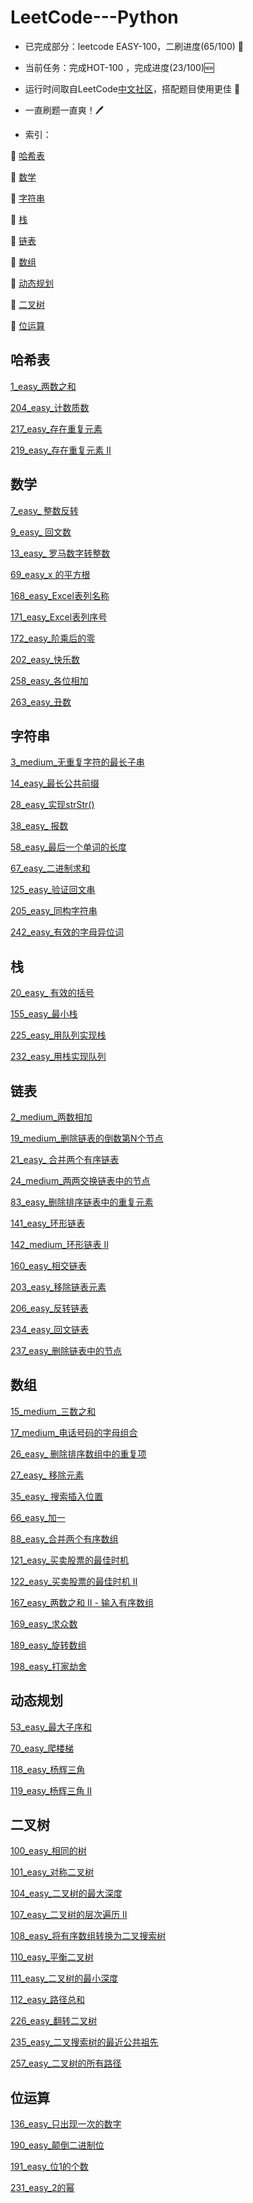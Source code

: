 LeetCode---Python
=====

* 已完成部分：leetcode EASY-100，二刷进度(65/100) 🛫

* 当前任务：完成HOT-100 ，完成进度(23/100)🆕 

* 运行时间取自LeetCode[中文社区](https://leetcode-cn.com/)，搭配题目使用更佳 🐧

* 一直刷题一直爽！🖊 

* 索引：

🐤 [哈希表](https://github.com/peterpwb/leetcode---python#哈希表)

🐑 [数学](https://github.com/peterpwb/leetcode---python#数学)

🦌 [字符串](https://github.com/peterpwb/leetcode---python#字符串)

🦎 [栈](https://github.com/peterpwb/leetcode---python#%E6%A0%88)

🐄 [链表](https://github.com/peterpwb/leetcode---python#链表)

🦉 [数组](https://github.com/peterpwb/leetcode---python#数组)

👻 [动态规划](https://github.com/peterpwb/leetcode---python#动态规划)

🤡 [二叉树](https://github.com/peterpwb/leetcode---python#二叉树)

🌟 [位运算](https://github.com/peterpwb/leetcode---python#位运算)

哈希表
-----
[1_easy_两数之和](https://github.com/peterpwb/leetcode---python/blob/master/EASY-100/1_easy_两数之和.py)

[204_easy_计数质数](https://github.com/peterpwb/leetcode---python/blob/master/EASY-100/204_easy_%E8%AE%A1%E6%95%B0%E8%B4%A8%E6%95%B0.py)

[217_easy_存在重复元素](https://github.com/peterpwb/leetcode---python/blob/master/EASY-100/217_easy_%E5%AD%98%E5%9C%A8%E9%87%8D%E5%A4%8D%E5%85%83%E7%B4%A0.py)

[219_easy_存在重复元素 II](https://github.com/peterpwb/leetcode---python/blob/master/EASY-100/219_easy_%E5%AD%98%E5%9C%A8%E9%87%8D%E5%A4%8D%E5%85%83%E7%B4%A0%20II.py)

数学
-----
[7_easy_ 整数反转](https://github.com/peterpwb/leetcode---python/blob/master/EASY-100/7_easy_%20整数反转.py)

[9_easy_ 回文数](https://github.com/peterpwb/leetcode---python/blob/master/EASY-100/9_easy_%20回文数.py)

[13_easy_ 罗马数字转整数](https://github.com/peterpwb/leetcode---python/blob/master/EASY-100/13_easy_%20罗马数字转整数.py)

[69_easy_x 的平方根](https://github.com/peterpwb/leetcode---python/blob/master/EASY-100/69_easy_x%20的平方根.py)

[168_easy_Excel表列名称](https://github.com/peterpwb/leetcode---python/blob/master/EASY-100/168_easy_Excel%E8%A1%A8%E5%88%97%E5%90%8D%E7%A7%B0.py)

[171_easy_Excel表列序号](https://github.com/peterpwb/leetcode---python/blob/master/EASY-100/171_easy_Excel%E8%A1%A8%E5%88%97%E5%BA%8F%E5%8F%B7.py)

[172_easy_阶乘后的零](https://github.com/peterpwb/leetcode---python/blob/master/EASY-100/172_easy_%E9%98%B6%E4%B9%98%E5%90%8E%E7%9A%84%E9%9B%B6.py)

[202_easy_快乐数](https://github.com/peterpwb/leetcode---python/blob/master/EASY-100/202_easy_%E5%BF%AB%E4%B9%90%E6%95%B0.py)

[258_easy_各位相加](https://github.com/peterpwb/leetcode---python/blob/master/EASY-100/258_easy_%E5%90%84%E4%BD%8D%E7%9B%B8%E5%8A%A0.py)

[263_easy_丑数](https://github.com/peterpwb/leetcode---python/blob/master/EASY-100/263_easy_%E4%B8%91%E6%95%B0.py)

字符串
---
[3_medium_无重复字符的最长子串](https://github.com/peterpwb/leetcode---python/blob/master/HOT-100/3_medium_%E6%97%A0%E9%87%8D%E5%A4%8D%E5%AD%97%E7%AC%A6%E7%9A%84%E6%9C%80%E9%95%BF%E5%AD%90%E4%B8%B2.py)

[14_easy_最长公共前缀](https://github.com/peterpwb/leetcode---python/blob/master/EASY-100/14_easy_最长公共前缀.py)

[28_easy_实现strStr()](https://github.com/peterpwb/leetcode---python/blob/master/EASY-100/28_easy_实现strStr().py)

[38_easy_ 报数](https://github.com/peterpwb/leetcode---python/blob/master/EASY-100/38_easy_%20报数.py)

[58_easy_最后一个单词的长度](https://github.com/peterpwb/leetcode---python/blob/master/EASY-100/58_easy_最后一个单词的长度.py)

[67_easy_二进制求和](https://github.com/peterpwb/leetcode---python/blob/master/EASY-100/67_easy_二进制求和.py)

[125_easy_验证回文串](https://github.com/peterpwb/leetcode---python/blob/master/EASY-100/125_easy_验证回文串.py)

[205_easy_同构字符串](https://github.com/peterpwb/leetcode---python/blob/master/EASY-100/205_easy_%E5%90%8C%E6%9E%84%E5%AD%97%E7%AC%A6%E4%B8%B2.py)

[242_easy_有效的字母异位词](https://github.com/peterpwb/leetcode---python/blob/master/EASY-100/242_easy_%E6%9C%89%E6%95%88%E7%9A%84%E5%AD%97%E6%AF%8D%E5%BC%82%E4%BD%8D%E8%AF%8D.py)

栈
----
[20_easy_ 有效的括号](https://github.com/peterpwb/leetcode---python/blob/master/EASY-100/20_easy_%20有效的括号.py)

[155_easy_最小栈](https://github.com/peterpwb/leetcode---python/blob/master/EASY-100/155_easy_最小栈.py)

[225_easy_用队列实现栈](https://github.com/peterpwb/leetcode---python/blob/master/EASY-100/225_easy_%E7%94%A8%E9%98%9F%E5%88%97%E5%AE%9E%E7%8E%B0%E6%A0%88.py)

[232_easy_用栈实现队列](https://github.com/peterpwb/leetcode---python/blob/master/EASY-100/232_easy_%E7%94%A8%E6%A0%88%E5%AE%9E%E7%8E%B0%E9%98%9F%E5%88%97.py)

链表
----
[2_medium_两数相加](https://github.com/peterpwb/leetcode---python/blob/master/HOT-100/2_medium_两数相加.py)

[19_medium_删除链表的倒数第N个节点](https://github.com/peterpwb/leetcode---python/blob/master/HOT-100/19_medium_%E5%88%A0%E9%99%A4%E9%93%BE%E8%A1%A8%E7%9A%84%E5%80%92%E6%95%B0%E7%AC%ACN%E4%B8%AA%E8%8A%82%E7%82%B9.py)

[21_easy_ 合并两个有序链表](https://github.com/peterpwb/leetcode---python/blob/master/EASY-100/21_easy_%20合并两个有序链表.py)

[24_medium_两两交换链表中的节点](https://github.com/peterpwb/leetcode---python/blob/master/EASY-100/24_medium_两两交换链表中的节点.py)

[83_easy_删除排序链表中的重复元素](https://github.com/peterpwb/leetcode---python/blob/master/HOT-100/3_medium_%E6%97%A0%E9%87%8D%E5%A4%8D%E5%AD%97%E7%AC%A6%E7%9A%84%E6%9C%80%E9%95%BF%E5%AD%90%E4%B8%B2.py)

[141_easy_环形链表](https://github.com/peterpwb/leetcode---python/blob/master/EASY-100/141_easy_环形链表.py)

[142_medium_环形链表 II](https://github.com/peterpwb/leetcode---python/blob/master/HOT-100/142_medium_%E7%8E%AF%E5%BD%A2%E9%93%BE%E8%A1%A8%20II.py)

[160_easy_相交链表](https://github.com/peterpwb/leetcode---python/blob/master/EASY-100/160_easy_相交链表.py)

[203_easy_移除链表元素](https://github.com/peterpwb/leetcode---python/blob/master/EASY-100/203_easy_%E7%A7%BB%E9%99%A4%E9%93%BE%E8%A1%A8%E5%85%83%E7%B4%A0.py)

[206_easy_反转链表](https://github.com/peterpwb/leetcode---python/blob/master/EASY-100/206_easy_%E5%8F%8D%E8%BD%AC%E9%93%BE%E8%A1%A8.py)

[234_easy_回文链表](https://github.com/peterpwb/leetcode---python/blob/master/EASY-100/234_easy_%E5%9B%9E%E6%96%87%E9%93%BE%E8%A1%A8.py)

[237_easy_删除链表中的节点](https://github.com/peterpwb/leetcode---python/blob/master/EASY-100/237_easy_%E5%88%A0%E9%99%A4%E9%93%BE%E8%A1%A8%E4%B8%AD%E7%9A%84%E8%8A%82%E7%82%B9.py)

数组
---
[15_medium_三数之和](https://github.com/peterpwb/leetcode---python/blob/master/HOT-100/15_medium_%E4%B8%89%E6%95%B0%E4%B9%8B%E5%92%8C.py)

[17_medium_电话号码的字母组合](https://github.com/peterpwb/leetcode---python/blob/master/HOT-100/17_medium_%E7%94%B5%E8%AF%9D%E5%8F%B7%E7%A0%81%E7%9A%84%E5%AD%97%E6%AF%8D%E7%BB%84%E5%90%88.py)

[26_easy_ 删除排序数组中的重复项](https://github.com/peterpwb/leetcode---python/blob/master/EASY-100/26_easy_%20删除排序数组中的重复项.py)

[27_easy_ 移除元素](https://github.com/peterpwb/leetcode---python/blob/master/EASY-100/27_easy_%20移除元素.py)

[35_easy_ 搜索插入位置](https://github.com/peterpwb/leetcode---python/blob/master/EASY-100/35_easy_%20搜索插入位置.py)

[66_easy_加一](https://github.com/peterpwb/leetcode---python/blob/master/EASY-100/66_easy_加一.py)

[88_easy_合并两个有序数组](https://github.com/peterpwb/leetcode---python/blob/master/EASY-100/88_easy_合并两个有序数组.py)

[121_easy_买卖股票的最佳时机](https://github.com/peterpwb/leetcode---python/blob/master/EASY-100/121_easy_买卖股票的最佳时机.py)

[122_easy_买卖股票的最佳时机 II](https://github.com/peterpwb/leetcode---python/blob/master/EASY-100/122_easy_买卖股票的最佳时机%20II.py)

[167_easy_两数之和 II - 输入有序数组](https://github.com/peterpwb/leetcode---python/blob/master/EASY-100/167_easy_%E4%B8%A4%E6%95%B0%E4%B9%8B%E5%92%8C%20II%20-%20%E8%BE%93%E5%85%A5%E6%9C%89%E5%BA%8F%E6%95%B0%E7%BB%84.py)

[169_easy_求众数](https://github.com/peterpwb/leetcode---python/blob/master/EASY-100/169_easy_%E6%B1%82%E4%BC%97%E6%95%B0.py)

[189_easy_旋转数组](https://github.com/peterpwb/leetcode---python/blob/master/EASY-100/189_easy_%E6%97%8B%E8%BD%AC%E6%95%B0%E7%BB%84.py)

[198_easy_打家劫舍](https://github.com/peterpwb/leetcode---python/blob/master/EASY-100/198_easy_%E6%89%93%E5%AE%B6%E5%8A%AB%E8%88%8D.py)

动态规划
---
[53_easy_最大子序和](https://github.com/peterpwb/leetcode---python/blob/master/EASY-100/53_easy_最大子序和.py)

[70_easy_爬楼梯](https://github.com/peterpwb/leetcode---python/blob/master/EASY-100/70_easy_爬楼梯.py)

[118_easy_杨辉三角](https://github.com/peterpwb/leetcode---python/blob/master/EASY-100/118_easy_杨辉三角.py)

[119_easy_杨辉三角 II](https://github.com/peterpwb/leetcode---python/blob/master/EASY-100/119_easy_杨辉三角%20II.py)

二叉树
-----
[100_easy_相同的树](https://github.com/peterpwb/leetcode---python/blob/master/EASY-100/100_easy_相同的树.py)

[101_easy_对称二叉树](https://github.com/peterpwb/leetcode---python/blob/master/EASY-100/101_easy_对称二叉树.py)

[104_easy_二叉树的最大深度](https://github.com/peterpwb/leetcode---python/blob/master/EASY-100/104_easy_二叉树的最大深度.py)

[107_easy_二叉树的层次遍历 II](https://github.com/peterpwb/leetcode---python/blob/master/EASY-100/107_easy_二叉树的层次遍历%20II.py)

[108_easy_将有序数组转换为二叉搜索树](https://github.com/peterpwb/leetcode---python/blob/master/EASY-100/108_easy_将有序数组转换为二叉搜索树.py)

[110_easy_平衡二叉树](https://github.com/peterpwb/leetcode---python/blob/master/EASY-100/110_easy_平衡二叉树.py)

[111_easy_二叉树的最小深度](https://github.com/peterpwb/leetcode---python/blob/master/EASY-100/111_easy_二叉树的最小深度.py)

[112_easy_路径总和](https://github.com/peterpwb/leetcode---python/blob/master/EASY-100/112_easy_路径总和.py)

[226_easy_翻转二叉树](https://github.com/peterpwb/leetcode---python/blob/master/EASY-100/226_easy_%E7%BF%BB%E8%BD%AC%E4%BA%8C%E5%8F%89%E6%A0%91.py)

[235_easy_二叉搜索树的最近公共祖先](https://github.com/peterpwb/leetcode---python/blob/master/EASY-100/235_easy_%E4%BA%8C%E5%8F%89%E6%90%9C%E7%B4%A2%E6%A0%91%E7%9A%84%E6%9C%80%E8%BF%91%E5%85%AC%E5%85%B1%E7%A5%96%E5%85%88.py)

[257_easy_二叉树的所有路径](https://github.com/peterpwb/leetcode---python/blob/master/EASY-100/257_easy_%E4%BA%8C%E5%8F%89%E6%A0%91%E7%9A%84%E6%89%80%E6%9C%89%E8%B7%AF%E5%BE%84.py)

位运算
---
[136_easy_只出现一次的数字](https://github.com/peterpwb/leetcode---python/blob/master/EASY-100/136_easy_只出现一次的数字.py)

[190_easy_颠倒二进制位](https://github.com/peterpwb/leetcode---python/blob/master/EASY-100/190_easy_%E9%A2%A0%E5%80%92%E4%BA%8C%E8%BF%9B%E5%88%B6%E4%BD%8D.py)

[191_easy_位1的个数](https://github.com/peterpwb/leetcode---python/blob/master/EASY-100/191_easy_%E4%BD%8D1%E7%9A%84%E4%B8%AA%E6%95%B0.py)

[231_easy_2的幂](https://github.com/peterpwb/leetcode---python/blob/master/EASY-100/231_easy_2%E7%9A%84%E5%B9%82.py)
